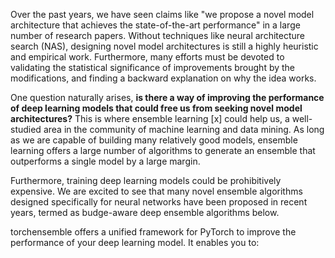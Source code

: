 Over the past years, we have seen claims like "we propose a novel model architecture that achieves the state-of-the-art performance" in a large number of research papers. Without techniques like neural architecture search (NAS), designing novel model architectures is still a highly heuristic and empirical work. Furthermore, many efforts must be devoted to validating the statistical significance of improvements brought by the modifications, and finding a backward explanation on why the idea works.

One question naturally arises, **is there a way of improving the performance of deep learning models that could free us from seeking novel model architectures?** This is where ensemble learning [x] could help us, a well-studied area in the community of machine learning and data mining. As long as we are capable of building many relatively good models, ensemble learning offers a large number of algorithms to generate an ensemble that outperforms a single model by a large margin. 

Furthermore, training deep learning models could be prohibitively expensive. We are excited to see that many novel ensemble algorithms designed specifically for neural networks have been proposed in recent years, termed as budge-aware deep ensemble algorithms below.

torchensemble offers a unified framework for PyTorch to improve the performance of your deep learning model. It enables you to:
